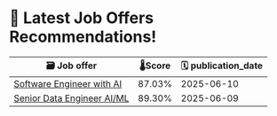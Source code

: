 # 🚀 Latest Job Offers Recommendations!
| 🗃️ **Job offer** | 🌡️**Score** | 🗓️ **publication_date** |
|---|---|---|
| [Software Engineer with AI](https://co.linkedin.com/jobs/view/software-engineer-with-ai-at-tech-first-4246273209) | 87.03% | 2025-06-10 |
| [Senior Data Engineer AI/ML](https://co.linkedin.com/jobs/view/senior-data-engineer-ai-ml-at-intellias-4247550702) | 89.30% | 2025-06-09 |
